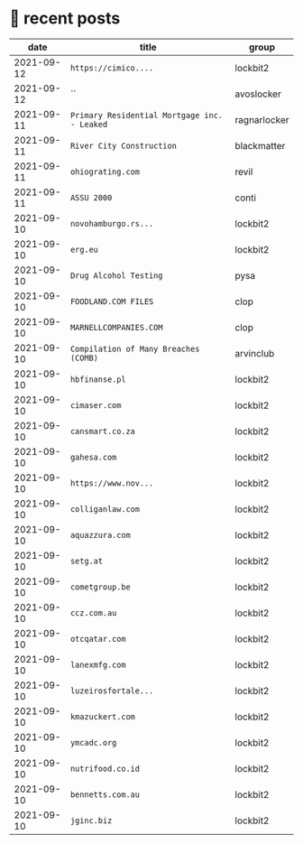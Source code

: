 # 📰 recent posts

| date | title | group |
|---|---|---|
| 2021-09-12 | `https://cimico.... ` | lockbit2 |
| 2021-09-12 | `` | avoslocker |
| 2021-09-11 | `Primary Residential Mortgage inc. - Leaked` | ragnarlocker |
| 2021-09-11 | `River City Construction` | blackmatter |
| 2021-09-11 | `ohiograting.com` | revil |
| 2021-09-11 | `ASSU 2000` | conti |
| 2021-09-10 | `novohamburgo.rs... ` | lockbit2 |
| 2021-09-10 | `erg.eu ` | lockbit2 |
| 2021-09-10 | `Drug Alcohol Testing` | pysa |
| 2021-09-10 | `FOODLAND.COM FILES  ` | clop |
| 2021-09-10 | `MARNELLCOMPANIES.COM` | clop |
| 2021-09-10 | `Compilation of Many Breaches (COMB)` | arvinclub |
| 2021-09-10 | `hbfinanse.pl ` | lockbit2 |
| 2021-09-10 | `cimaser.com ` | lockbit2 |
| 2021-09-10 | `cansmart.co.za ` | lockbit2 |
| 2021-09-10 | `gahesa.com ` | lockbit2 |
| 2021-09-10 | `https://www.nov... ` | lockbit2 |
| 2021-09-10 | `colliganlaw.com` | lockbit2 |
| 2021-09-10 | `aquazzura.com ` | lockbit2 |
| 2021-09-10 | `setg.at ` | lockbit2 |
| 2021-09-10 | `cometgroup.be ` | lockbit2 |
| 2021-09-10 | `ccz.com.au ` | lockbit2 |
| 2021-09-10 | `otcqatar.com ` | lockbit2 |
| 2021-09-10 | `lanexmfg.com ` | lockbit2 |
| 2021-09-10 | `luzeirosfortale... ` | lockbit2 |
| 2021-09-10 | `kmazuckert.com ` | lockbit2 |
| 2021-09-10 | `ymcadc.org ` | lockbit2 |
| 2021-09-10 | `nutrifood.co.id ` | lockbit2 |
| 2021-09-10 | `bennetts.com.au ` | lockbit2 |
| 2021-09-10 | `jginc.biz ` | lockbit2 |
